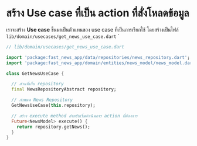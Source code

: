 
# สร้าง Use case ที่เป็น action ที่สั่งโหลดข้อมูล

เราจะสร้าง **Use case** ขึ้นมาเป็นตัวแทนของ use case ที่เป็นการเรียกใช้  โดยสร้างเป็นไฟล์ `lib/domain/usecases/get_news_use_case.dart`
`

```dart
// lib/domain/usecases/get_news_use_case.dart

import 'package:fast_news_app/data/repositories/news_repository.dart';
import 'package:fast_news_app/domain/entities/news_model/news_model.dart';

class GetNewsUseCase {

  // ส่วนที่เก็บ repository
  final NewsRepositoryAbstract repository;

  // กำหนด News Repository
  GetNewsUseCase(this.repository);

  // สร้าง execute method สำหรับเริ่มดำเนินการ action ที่ต้องการ
  Future<NewsModel> execute() {
    return repository.getNews();
  }
}

```